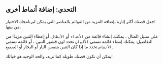## التحدي: إضافة أنماط أخرى

اجعل قصتك أكثر إثارة بإضافة المزيد من القوائم بالعناصر التي يمكن لبرنامجك الاختيار من بينها.

على سبيل المثال ، يمكنك إنشاء قائمة من `الأعداء` أو `الأبطال`. أو إعطاء التنين مزيدًا من التفاصيل: يمكنك إنشاء قائمة تسمى `الألوان` تحدد لون قشور التنين ، أو قائمة تسمى `الأنفاس` تحدد ما إذا كان التنين يتنفس النار أو البخار أو الصقيع.

يمكن أن تكون قصتك طويلة كما تريد، والحد الوحيد هو خيالك!